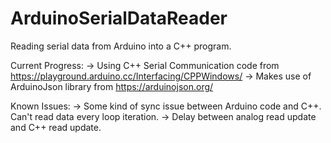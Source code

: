 # ArduinoSerialDataReader
Reading serial data from Arduino into a C++ program.

Current Progress:
  -> Using C++ Serial Communication code from https://playground.arduino.cc/Interfacing/CPPWindows/
  -> Makes use of ArduinoJson library from https://arduinojson.org/


Known Issues:
  -> Some kind of sync issue between Arduino code and C++. Can't read data every loop iteration.
  -> Delay between analog read update and C++ read update.
